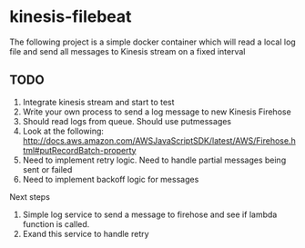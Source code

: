 # kinesis-filebeat

The following project is a simple docker container which will read a local log file
and send all messages to Kinesis stream on a fixed interval

## TODO
1. Integrate kinesis stream and start to test
2. Write your own process to send a log message to new Kinesis Firehose
3. Should read logs from queue.  Should use putmessages
4. Look at the following:  
http://docs.aws.amazon.com/AWSJavaScriptSDK/latest/AWS/Firehose.html#putRecordBatch-property
5. Need to implement retry logic.  Need to handle partial messages being sent or failed
6. Need to implement backoff logic for messages


Next steps
1. Simple log service to send a message to firehose and see if lambda function is called.
2. Exand this service to handle retry